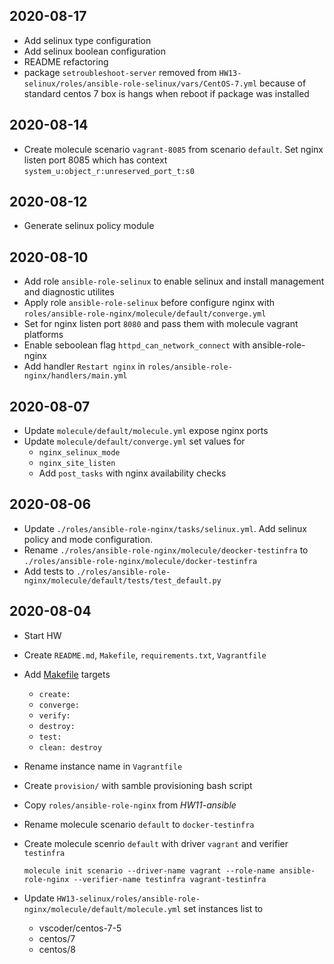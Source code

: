 ## 2020-08-17

- Add selinux type configuration
- Add selinux boolean configuration
- README refactoring
- package `setroubleshoot-server` removed from `HW13-selinux/roles/ansible-role-selinux/vars/CentOS-7.yml` because of standard centos 7 box is hangs when reboot if package was installed

## 2020-08-14

- Create molecule scenario `vagrant-8085` from scenario `default`. Set nginx listen port 8085 which has context `system_u:object_r:unreserved_port_t:s0`

## 2020-08-12

- Generate selinux policy module

## 2020-08-10

- Add role `ansible-role-selinux` to enable selinux and install management and diagnostic utilites
- Apply role `ansible-role-selinux` before configure nginx with `roles/ansible-role-nginx/molecule/default/converge.yml`
- Set for nginx listen port `8080` and pass them with molecule vagrant platforms
- Enable seboolean flag `httpd_can_network_connect` with ansible-role-nginx
- Add handler `Restart nginx` in `roles/ansible-role-nginx/handlers/main.yml`

## 2020-08-07

- Update `molecule/default/molecule.yml` expose nginx ports
- Update `molecule/default/converge.yml` set values for
  - `nginx_selinux_mode`
  - `nginx_site_listen`
  - Add `post_tasks` with nginx availability checks

## 2020-08-06

- Update `./roles/ansible-role-nginx/tasks/selinux.yml`. Add selinux policy and mode configuration.
- Rename `./roles/ansible-role-nginx/molecule/deocker-testinfra` to `./roles/ansible-role-nginx/molecule/docker-testinfra`
- Add tests to `./roles/ansible-role-nginx/molecule/default/tests/test_default.py`

## 2020-08-04

- Start HW
- Create `README.md`, `Makefile`, `requirements.txt`, `Vagrantfile`
- Add [Makefile](./Makefile) targets
  - `create:`
  - `converge:`
  - `verify:`
  - `destroy:`
  - `test:`
  - `clean: destroy`

- Rename instance name in `Vagrantfile`
- Create `provision/` with samble provisioning bash script
- Copy `roles/ansible-role-nginx` from _HW11-ansible_
- Rename molecule scenario `default` to `docker-testinfra`
- Create molecule scenrio `default` with driver `vagrant` and verifier `testinfra`
  ```shell
  molecule init scenario --driver-name vagrant --role-name ansible-role-nginx --verifier-name testinfra vagrant-testinfra
  ```
- Update `HW13-selinux/roles/ansible-role-nginx/molecule/default/molecule.yml` set instances list to
  - vscoder/centos-7-5
  - centos/7
  - centos/8
